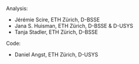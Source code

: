 Analysis: 
  - Jérémie Scire, ETH Zürich, D-BSSE
  - Jana S. Huisman, ETH Zürich, D-BSSE & D-USYS
  - Tanja Stadler, ETH Zürich, D-BSSE

Code:
  - Daniel Angst, ETH Zürich, D-USYS
